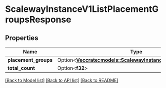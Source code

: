 # ScalewayInstanceV1ListPlacementGroupsResponse

## Properties

Name | Type | Description | Notes
------------ | ------------- | ------------- | -------------
**placement_groups** | Option<[**Vec<crate::models::ScalewayInstanceV1PlacementGroup>**](scaleway.instance.v1.PlacementGroup.md)> |  | [optional]
**total_count** | Option<**f32**> |  | [optional]

[[Back to Model list]](../README.md#documentation-for-models) [[Back to API list]](../README.md#documentation-for-api-endpoints) [[Back to README]](../README.md)


